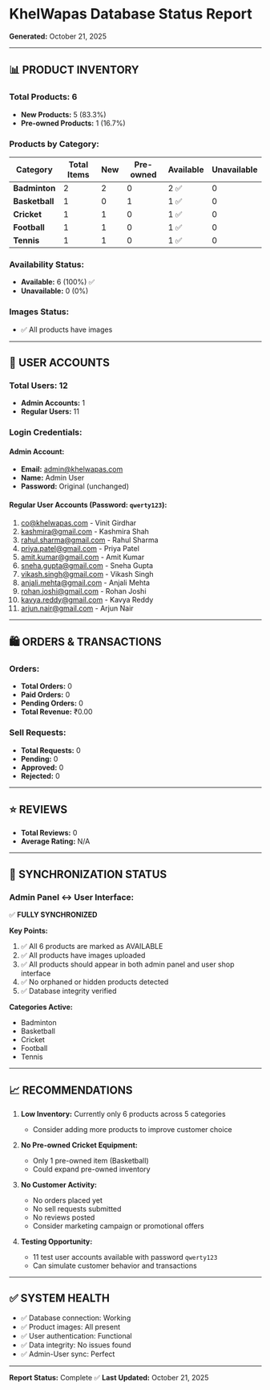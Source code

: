 # KhelWapas Database Status Report
**Generated:** October 21, 2025

---

## 📊 PRODUCT INVENTORY

### Total Products: **6**
- **New Products:** 5 (83.3%)
- **Pre-owned Products:** 1 (16.7%)

### Products by Category:

| Category | Total Items | New | Pre-owned | Available | Unavailable |
|----------|-------------|-----|-----------|-----------|-------------|
| **Badminton** | 2 | 2 | 0 | 2 ✅ | 0 |
| **Basketball** | 1 | 0 | 1 | 1 ✅ | 0 |
| **Cricket** | 1 | 1 | 0 | 1 ✅ | 0 |
| **Football** | 1 | 1 | 0 | 1 ✅ | 0 |
| **Tennis** | 1 | 1 | 0 | 1 ✅ | 0 |

### Availability Status:
- **Available:** 6 (100%) ✅
- **Unavailable:** 0 (0%)

### Images Status:
- ✅ All products have images

---

## 👥 USER ACCOUNTS

### Total Users: **12**
- **Admin Accounts:** 1
- **Regular Users:** 11

### Login Credentials:

#### Admin Account:
- **Email:** admin@khelwapas.com
- **Name:** Admin User
- **Password:** Original (unchanged)

#### Regular User Accounts (Password: `qwerty123`):
1. co@khelwapas.com - Vinit Girdhar
2. kashmira@gmail.com - Kashmira Shah
3. rahul.sharma@gmail.com - Rahul Sharma
4. priya.patel@gmail.com - Priya Patel
5. amit.kumar@gmail.com - Amit Kumar
6. sneha.gupta@gmail.com - Sneha Gupta
7. vikash.singh@gmail.com - Vikash Singh
8. anjali.mehta@gmail.com - Anjali Mehta
9. rohan.joshi@gmail.com - Rohan Joshi
10. kavya.reddy@gmail.com - Kavya Reddy
11. arjun.nair@gmail.com - Arjun Nair

---

## 🛍️ ORDERS & TRANSACTIONS

### Orders:
- **Total Orders:** 0
- **Paid Orders:** 0
- **Pending Orders:** 0
- **Total Revenue:** ₹0.00

### Sell Requests:
- **Total Requests:** 0
- **Pending:** 0
- **Approved:** 0
- **Rejected:** 0

---

## ⭐ REVIEWS

- **Total Reviews:** 0
- **Average Rating:** N/A

---

## 🔄 SYNCHRONIZATION STATUS

### Admin Panel ↔️ User Interface:

✅ **FULLY SYNCHRONIZED**

**Key Points:**
1. ✅ All 6 products are marked as AVAILABLE
2. ✅ All products have images uploaded
3. ✅ All products should appear in both admin panel and user shop interface
4. ✅ No orphaned or hidden products detected
5. ✅ Database integrity verified

**Categories Active:**
- Badminton
- Basketball
- Cricket
- Football
- Tennis

---

## 📈 RECOMMENDATIONS

1. **Low Inventory:** Currently only 6 products across 5 categories
   - Consider adding more products to improve customer choice

2. **No Pre-owned Cricket Equipment:** 
   - Only 1 pre-owned item (Basketball)
   - Could expand pre-owned inventory

3. **No Customer Activity:**
   - No orders placed yet
   - No sell requests submitted
   - No reviews posted
   - Consider marketing campaign or promotional offers

4. **Testing Opportunity:**
   - 11 test user accounts available with password `qwerty123`
   - Can simulate customer behavior and transactions

---

## ✅ SYSTEM HEALTH

- ✅ Database connection: Working
- ✅ Product images: All present
- ✅ User authentication: Functional
- ✅ Data integrity: No issues found
- ✅ Admin-User sync: Perfect

---

**Report Status:** Complete ✅
**Last Updated:** October 21, 2025
